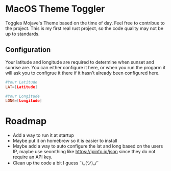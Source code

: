 # MacOS Theme Toggler

Toggles Mojave's Theme based on the time of day. Feel free to contribue to the project. This is my first real rust project, so the code quality may not be up to standards.

## Configuration
Your latitude and longitude are required to determine when sunset and sunrise are. You can either configure it here, or when you run the progarm it will ask you to configrue it there if it hasn't already been configured here.
```toml
#Your Latitude
LAT=[Latitude]

#Your Longitude
LONG=[Longitude]
```

# Roadmap
* Add a way to run it at startup
* Maybe put it on homebrew so it is easier to install
* Maybe add a way to auto configure the lat and long based on the users IP, maybe use seomthing like https://ipinfo.io/json since they do not require an API key.
* Clean up the code a bit I guess ¯\\\_(ツ)_/¯